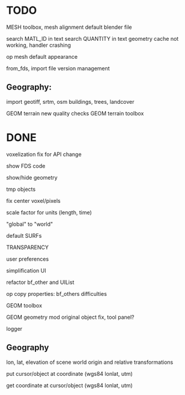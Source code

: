 # TODO

MESH toolbox, mesh alignment
default blender file

search MATL_ID in text
search QUANTITY in text
geometry cache not working, handler crashing

op mesh
default appearance

from_fds, import
file version management

## Geography:
import geotiff, srtm, osm buildings, trees, landcover

GEOM terrain new quality checks
GEOM terrain toolbox


# DONE

voxelization fix for API change

show FDS code

show/hide geometry

tmp objects

fix center voxel/pixels

scale factor for units (length, time)

"global" to "world"

default SURFs

TRANSPARENCY

user preferences

simplification UI

refactor bf_other and UIList

op copy properties: bf_others difficulties

GEOM toolbox

GEOM geometry mod original object fix, tool panel?

logger

## Geography

lon, lat, elevation of scene world origin and relative transformations

put cursor/object at coordinate (wgs84 lonlat, utm)

get coordinate at cursor/object (wgs84 lonlat, utm)